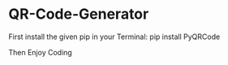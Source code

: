 # QR-Code-Generator

First install the given pip in your Terminal:
pip install PyQRCode

Then Enjoy Coding
